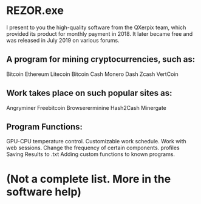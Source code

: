 # REZOR.exe
I present to you the high-quality software from the QXerpix team, which provided its product for monthly payment in 2018. It later became free and was released in July 2019 on various forums.


A program for mining cryptocurrencies, such as:
-----------------------------------------------
Bitcoin
Ethereum
Litecoin
Bitcoin Cash
Monero
Dash
Zcash
VertCoin

Work takes place on such popular sites as:
------------------------------------------
Angryminer
Freebitcoin
Browsererminine
Hash2Cash
Minergate

Program Functions:
------------------
GPU-CPU temperature control.
Customizable work schedule.
Work with web sessions.
Change the frequency of certain components.
profiles
Saving Results to .txt
Adding custom functions to known programs.

(Not a complete list. More in the software help)
================================================
